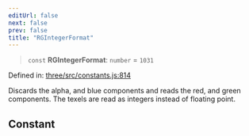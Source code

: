 ```yaml
---
editUrl: false
next: false
prev: false
title: "RGIntegerFormat"
---
```


> `const` **RGIntegerFormat**: `number` = `1031`

Defined in: [three/src/constants.js:814](https://github.com/DefinitelyMaybe/three-i18n/blob/fa57b79433d1c349ffb23a78727299c8d4190136/three/src/constants.js#L814)

Discards the alpha, and blue components and reads the red, and green components. The texels are read as integers instead of floating point.

## Constant
